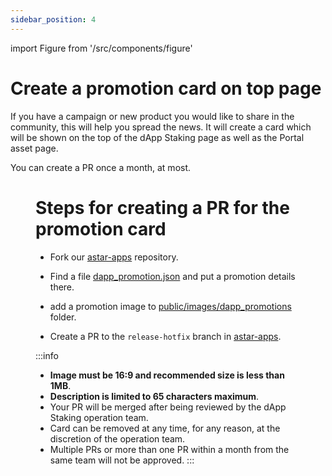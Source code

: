 ```yaml
---
sidebar_position: 4
---
```


import Figure from '/src/components/figure'

# Create a promotion card on top page

If you have a campaign or new product you would like to share in the community, this will help you spread the news. It will create a card which will be shown on the top of the dApp Staking page as well as the Portal asset page.

You can create a PR once a month, at most.

<Figure src={require('/docs/use/dapp-staking/for-devs/img/Promotion_card_3.png').default} width="90%" />

# Steps for creating a PR for the promotion card

- Fork our [astar-apps](https://github.com/AstarNetwork/astar-apps) repository.

- Find a file [dapp_promotion.json](https://github.com/AstarNetwork/astar-apps/blob/main/src/data/dapp_promotions.json) and put a promotion details there.

- add a promotion image to [public/images/dapp_promotions](https://github.com/AstarNetwork/astar-apps/tree/main/public/images/dapp_promotions) folder.

- Create a PR to the <code>release-hotfix</code> branch in [astar-apps](https://github.com/AstarNetwork/astar-apps).

:::info

- **Image must be 16:9 and recommended size is less than 1MB**.
- **Description is limited to 65 characters maximum**.
- Your PR will be merged after being reviewed by the dApp Staking operation team.
- Card can be removed at any time, for any reason, at the discretion of the operation team.
- Multiple PRs or more than one PR within a month from the same team will not be approved.
  :::
